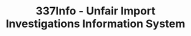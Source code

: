 ---
bigquery: https://console.cloud.google.com/bigquery?p=patents-public-data&d=usitc_investigations&page=dataset&project=sheets-management-319211
citation: US International Trade Commission 337Info Unfair Import Investigations Information
  System
contributors: US International Trade Comission
cost: None
description: US International Trade Commission 337Info Unfair Import Investigations
  Information System contains data on investigations done under Section 337. Section
  337 declares the infringement of certain statutory intellectual property rights
  and other forms of unfair competition in import trade to be unlawful practices.
  Most Section 337 investigations involve allegations of patent or registered trademark
  infringement.
documentation: FAQ and tutorial available on the site
last_edit: 04/12/2022, 06:02:34
location: https://pubapps2.usitc.gov/337external/
maintained_by: US International Trade Comission
schema_fields:
- respondent
- dateComplaintFiled
- actualStartDateEvidHear
- internalRemand
- investigationNo
- ouiiAttorney
- publication_number
- scheduledEndDateEvidHear
- finalIdOnViolationIssue
- trademarkNumbers
- htsNumbers
- gcAttorney
- startDateMarkmanHearing
- finalDetViolation
- currentActiveALJ
- docketNo
- targetDate
- copyrightNumbers
- investigationType
- currentStatus
- issueDateOtherNonFinal
- invUnfairAct
- markmanHearing
- teoReliefGranted
- dateCreated
- endDateMarkmanHearing
- lastUpdated
- title
- teoProceedingInvolved
- finalDetNoViolation
- investigationTermDate
- teoIdDueDate
- ouiiParticipation
- patentNumbers
- teoIdIssueDate
- dateOfPublicationFrNotice
- scheduledStartDateEvidHear
- cafcAppeals
- actualEndDateEvidHear
- finalIdOnViolationDue
- patentNumber
- aljAssigned
- complainant
- id
shortname: unfair_import_investigations
tags:
- import
- legal
- trade
timeframe: 2008-2021 (prior to 2008 downloadable as a JSON file)
title: 337Info - Unfair Import Investigations Information System
uuid: 2721f5ec-e599-4890-9265-9706719fc71e
---